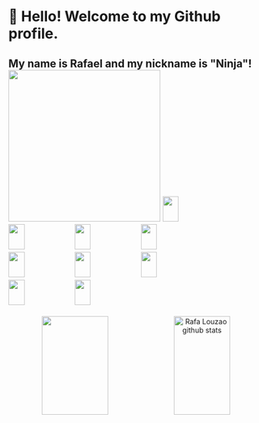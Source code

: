 
# 👋 Hello! Welcome to my Github profile. 
## My name is Rafael and my nickname is "Ninja"! <div> <img loading="lazy" height="300em" src="https://i.imgur.com/u07FniD.png"/> <img width="25%" height="50px" src="https://cdn.jsdelivr.net/gh/devicons/devicon/icons/photoshop/photoshop-plain.svg" /> <img width="25%" height="50px" src="https://cdn.jsdelivr.net/gh/devicons/devicon/icons/illustrator/illustrator-plain.svg" /> <img width="25%" height="50px" src="https://cdn.jsdelivr.net/gh/devicons/devicon/icons/unity/unity-original.svg" /> <img width="25%" height="50px" src="https://cdn.jsdelivr.net/gh/devicons/devicon/icons/unrealengine/unrealengine-original.svg" /> <img width="25%" height="50px" src="https://cdn.jsdelivr.net/gh/devicons/devicon/icons/maya/maya-original-wordmark.svg" /> <img width="25%" height="50px" src="https://cdn.jsdelivr.net/gh/devicons/devicon/icons/blender/blender-original.svg" /> <img width="25%" height="50px" src="https://cdn.jsdelivr.net/gh/devicons/devicon/icons/cplusplus/cplusplus-original.svg" /> <img width="25%" height="50px" src="https://cdn.jsdelivr.net/gh/devicons/devicon/icons/javascript/javascript-original.svg" /> <img width="25%" height="50px" src="https://cdn.jsdelivr.net/gh/devicons/devicon/icons/python/python-original.svg" /> </div>   
 



<div max-width="15px"; align="center">  
  <img width="51%" height="195px" src="https://github-readme-stats.vercel.app/api/top-langs/?username=rafalouzao&layout=compact&hide_border=true&title_color=FF00FF&text_color=FFFFFF&bg_color=0d1117" />
  <img width="47%" height="195px" src="https://github-readme-stats.vercel.app/api?username=rafalouzao&show_icons=true&count_private=true&hide_border=true&title_color=FF00FF&icon_color=66CDAA&text_color=FFFFFF&bg_color=0d1117" alt="Rafa Louzao github stats" /> 
  
          
</div>



<!--
Insta:
<div align= "right"> <a href="https://instagram.com/rafalouzao" target="_blank"><img src="https://img.shields.io/badge/-Instagram-%23E4405F?style=for-the-badge&logo=instagram&logoColor=white"</a></div>

**rafalouzao/rafalouzao** is a ✨ _special_ ✨ repository because its `README.md` (this file) appears on your GitHub profile.

Here are some ideas to get you started:

- 🔭 I’m currently working on ...
- 🌱 I’m currently learning ...
- 👯 I’m looking to collaborate on ...
- 🤔 I’m looking for help with ...
- 💬 Ask me about ...
- 📫 How to reach me: ...
- 😄 Pronouns: ...
- ⚡ Fun fact: ...
-->
